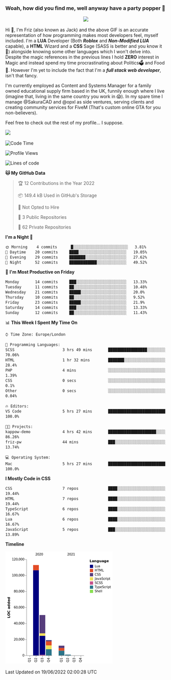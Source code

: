 ### Woah, how did you find me, well anyway have a party popper 🎉

<p align="center">
  <img  src="https://66.media.tumblr.com/d2766024a15e8c140bf20f314664eed2/d1615166bf58615c-d8/s400x600/aabc473a64edc43599d5345fd1e9e792d66ecc48.gifv">
</p>

Hi :wave:, I'm Friz (also known as Jack) and the above GIF is an accurate representation of how programming makes most developers feel, myself included. I'm a **LUA** Developer (Both ***Roblox*** and ***Non-Modified LUA*** capable), a **HTML** Wizard and a **CSS** Sage (SASS is better and you know it :pray:) alongside knowing some other languages which I won't delve into. Despite the magic references in the previous lines I hold **ZERO** interest in Magic and instead spend my time procrastinating about Politics🗳️ and Food🍔. However I'm yet to include the fact that I'm a ***full stack web developer***, isn't that fancy.

I'm currently employed as Content and Systems Manager for a family owned educational supply firm based in the UK, funnily enough where I live (imagine that, living in the same country you work in 😱). In my spare time I manage @SakuraCAD and @opxl as side ventures, serving clients and creating community services for FiveM (That's custom online GTA for you non-believers).

Feel free to check out the rest of my profile... I suppose.

<a href="https://github.com/anuraghazra/github-readme-stats">
  <img  src="https://github-readme-stats.vercel.app/api?username=JackOPXL&count_private=true&show_icons=true&theme=tokyonight" />
</a>



<!--START_SECTION:waka-->
![Code Time](http://img.shields.io/badge/Code%20Time-0%20secs-blue)

![Profile Views](http://img.shields.io/badge/Profile%20Views-0-blue)

![Lines of code](https://img.shields.io/badge/From%20Hello%20World%20I%27ve%20Written-190%20Thousand%20lines%20of%20code-blue)

**🐱 My GitHub Data** 

> 🏆 12 Contributions in the Year 2022
 > 
> 📦 149.4 kB Used in GitHub's Storage 
 > 
> 🚫 Not Opted to Hire
 > 
> 📜 3 Public Repositories 
 > 
> 🔑 62 Private Repositories  
 > 
**I'm a Night 🦉** 

```text
🌞 Morning    4 commits      █░░░░░░░░░░░░░░░░░░░░░░░░   3.81% 
🌆 Daytime    20 commits     ████░░░░░░░░░░░░░░░░░░░░░   19.05% 
🌃 Evening    29 commits     ███████░░░░░░░░░░░░░░░░░░   27.62% 
🌙 Night      52 commits     ████████████░░░░░░░░░░░░░   49.52%

```
📅 **I'm Most Productive on Friday** 

```text
Monday       14 commits     ███░░░░░░░░░░░░░░░░░░░░░░   13.33% 
Tuesday      11 commits     ██░░░░░░░░░░░░░░░░░░░░░░░   10.48% 
Wednesday    21 commits     █████░░░░░░░░░░░░░░░░░░░░   20.0% 
Thursday     10 commits     ██░░░░░░░░░░░░░░░░░░░░░░░   9.52% 
Friday       23 commits     █████░░░░░░░░░░░░░░░░░░░░   21.9% 
Saturday     14 commits     ███░░░░░░░░░░░░░░░░░░░░░░   13.33% 
Sunday       12 commits     ██░░░░░░░░░░░░░░░░░░░░░░░   11.43%

```


📊 **This Week I Spent My Time On** 

```text
⌚︎ Time Zone: Europe/London

💬 Programming Languages: 
SCSS                     3 hrs 49 mins       █████████████████░░░░░░░░   70.06% 
HTML                     1 hr 32 mins        ███████░░░░░░░░░░░░░░░░░░   28.4% 
PHP                      4 mins              ░░░░░░░░░░░░░░░░░░░░░░░░░   1.39% 
CSS                      0 secs              ░░░░░░░░░░░░░░░░░░░░░░░░░   0.1% 
Other                    0 secs              ░░░░░░░░░░░░░░░░░░░░░░░░░   0.04%

🔥 Editors: 
VS Code                  5 hrs 27 mins       █████████████████████████   100.0%

🐱‍💻 Projects: 
kappow-demo              4 hrs 42 mins       █████████████████████░░░░   86.26% 
friz-pw                  44 mins             ███░░░░░░░░░░░░░░░░░░░░░░   13.74%

💻 Operating System: 
Mac                      5 hrs 27 mins       █████████████████████████   100.0%

```

**I Mostly Code in CSS** 

```text
CSS                      7 repos             ████░░░░░░░░░░░░░░░░░░░░░   19.44% 
HTML                     7 repos             ████░░░░░░░░░░░░░░░░░░░░░   19.44% 
TypeScript               6 repos             ████░░░░░░░░░░░░░░░░░░░░░   16.67% 
Lua                      6 repos             ████░░░░░░░░░░░░░░░░░░░░░   16.67% 
JavaScript               5 repos             ███░░░░░░░░░░░░░░░░░░░░░░   13.89%

```


**Timeline**

![Chart not found](https://raw.githubusercontent.com/JackOPXL/JackOPXL/master/charts/bar_graph.png) 


 Last Updated on 19/06/2022 02:00:28 UTC
<!--END_SECTION:waka-->

